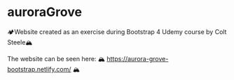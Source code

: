 # auroraGrove
🏕Website created as an exercise during Bootstrap 4 Udemy course by Colt Steele🏔

The website can be seen here: 🏔 https://aurora-grove-bootstrap.netlify.com/ 🏔
